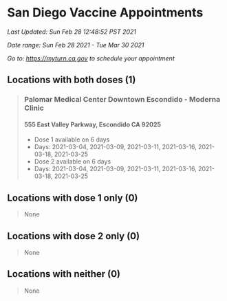 # San Diego Vaccine Appointments
*Last Updated: Sun Feb 28 12:48:52 PST 2021*

*Date range: Sun Feb 28 2021 - Tue Mar 30 2021*

*Go to: <https://myturn.ca.gov> to schedule your appointment*


## Locations with both doses (1)

>### Palomar Medical Center Downtown Escondido - Moderna Clinic
>#### 555 East Valley Parkway, Escondido CA 92025
>- Dose 1 available on 6 days
>  - Days: 2021-03-04, 2021-03-09, 2021-03-11, 2021-03-16, 2021-03-18, 2021-03-25
>- Dose 2 available on 6 days
>  - Days: 2021-03-04, 2021-03-09, 2021-03-11, 2021-03-16, 2021-03-18, 2021-03-25

## Locations with dose 1 only (0)

>None

## Locations with dose 2 only (0)

>None

## Locations with neither (0)

>None


